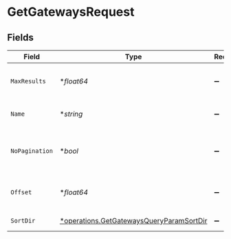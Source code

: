 # GetGatewaysRequest


## Fields

| Field                                                                                               | Type                                                                                                | Required                                                                                            | Description                                                                                         |
| --------------------------------------------------------------------------------------------------- | --------------------------------------------------------------------------------------------------- | --------------------------------------------------------------------------------------------------- | --------------------------------------------------------------------------------------------------- |
| `MaxResults`                                                                                        | **float64*                                                                                          | :heavy_minus_sign:                                                                                  | The number of entries to return (pagination)                                                        |
| `Name`                                                                                              | **string*                                                                                           | :heavy_minus_sign:                                                                                  | Filter gateways by name                                                                             |
| `NoPagination`                                                                                      | **bool*                                                                                             | :heavy_minus_sign:                                                                                  | When true, the pagination params will be ignored                                                    |
| `Offset`                                                                                            | **float64*                                                                                          | :heavy_minus_sign:                                                                                  | Return entries from this offset (pagination)                                                        |
| `SortDir`                                                                                           | [*operations.GetGatewaysQueryParamSortDir](../../models/operations/getgatewaysqueryparamsortdir.md) | :heavy_minus_sign:                                                                                  | sorting direction                                                                                   |